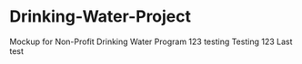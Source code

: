 # Drinking-Water-Project

Mockup for Non-Profit Drinking Water Program
123 testing
Testing 123
Last test 